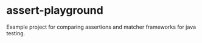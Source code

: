 assert-playground
=================

Example project for comparing assertions and matcher frameworks for java testing.